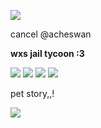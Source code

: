 ![](https://media.discordapp.net/attachments/1207400681678311458/1210231141878202378/image.png?ex=65e9ce95&is=65d75995&hm=1fb68838eb2831828075b59c7563bdd84ec00d613c1668c06fe37d9e4420cbec&=&format=webp&quality=lossless&width=317&height=385)


cancel @acheswan


**wxs jail tycoon :3**


![](https://media.discordapp.net/attachments/1207400681678311458/1210647038338007080/image.png?ex=65eb51ea&is=65d8dcea&hm=7b986a87c8dda67c675b9d358bdcf79abb452e951e4de97b339f4db5b521d474&=&format=webp&quality=lossless&width=487&height=591) ![](https://media.discordapp.net/attachments/1207400681678311458/1210648441991204964/image.png?ex=65eb5339&is=65d8de39&hm=9aec6077a1ff71864055873bde3c55cabef8f9358e7404ef60246136b7b8c521&=&format=webp&quality=lossless&width=383&height=393) ![](https://media.discordapp.net/attachments/1207400681678311458/1210649568077807719/image.png?ex=65eb5445&is=65d8df45&hm=7cf3c3086d6d0686cf738398590efeb3d682242d7a5649438961072a268d5aa6&=&format=webp&quality=lossless&width=864&height=579) ![](https://media.discordapp.net/attachments/1207400681678311458/1210650422398681158/image.png?ex=65eb5511&is=65d8e011&hm=3d534b4532996f249b720d49a711025e0f15355850d42cc6a3c6b5a665685689&=&format=webp&quality=lossless&width=135&height=249)


pet story,,!

![](https://media.discordapp.net/attachments/1208801291342712902/1212427598991458324/image.png?ex=65f1cc31&is=65df5731&hm=3d317093d5c3fab93d60645b5fefee0f52f6818e33d4bd565cb76df4a2cd5125&=&format=webp&quality=lossless&width=555&height=531)
